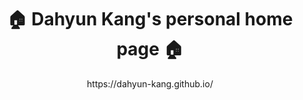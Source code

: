 # <center>:house: Dahyun Kang's personal home page :house:</center>  
<center>https://dahyun-kang.github.io/</center>  
